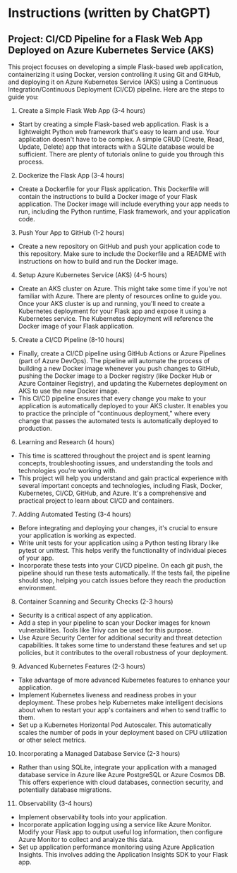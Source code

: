 # Instructions (written by ChatGPT)

## Project: CI/CD Pipeline for a Flask Web App Deployed on Azure Kubernetes Service (AKS)
This project focuses on developing a simple Flask-based web application, containerizing it using Docker, version controlling it using Git and GitHub, and deploying it on Azure Kubernetes Service (AKS) using a Continuous Integration/Continuous Deployment (CI/CD) pipeline. Here are the steps to guide you:

1. Create a Simple Flask Web App (3-4 hours)
  - Start by creating a simple Flask-based web application. Flask is a lightweight Python web framework that's easy to learn and use. Your application doesn't have to be complex. A simple CRUD (Create, Read, Update, Delete) app that interacts with a SQLite database would be sufficient. There are plenty of tutorials online to guide you through this process.

2. Dockerize the Flask App (3-4 hours)
  - Create a Dockerfile for your Flask application. This Dockerfile will contain the instructions to build a Docker image of your Flask application. The Docker image will include everything your app needs to run, including the Python runtime, Flask framework, and your application code.

3. Push Your App to GitHub (1-2 hours)
  - Create a new repository on GitHub and push your application code to this repository. Make sure to include the Dockerfile and a README with instructions on how to build and run the Docker image.

4. Setup Azure Kubernetes Service (AKS) (4-5 hours)
  - Create an AKS cluster on Azure. This might take some time if you're not familiar with Azure. There are plenty of resources online to guide you. Once your AKS cluster is up and running, you'll need to create a Kubernetes deployment for your Flask app and expose it using a Kubernetes service. The Kubernetes deployment will reference the Docker image of your Flask application.

5. Create a CI/CD Pipeline (8-10 hours)
  - Finally, create a CI/CD pipeline using GitHub Actions or Azure Pipelines (part of Azure DevOps). The pipeline will automate the process of building a new Docker image whenever you push changes to GitHub, pushing the Docker image to a Docker registry (like Docker Hub or Azure Container Registry), and updating the Kubernetes deployment on AKS to use the new Docker image.
  - This CI/CD pipeline ensures that every change you make to your application is automatically deployed to your AKS cluster. It enables you to practice the principle of "continuous deployment," where every change that passes the automated tests is automatically deployed to production.

6. Learning and Research (4 hours)
  - This time is scattered throughout the project and is spent learning concepts, troubleshooting issues, and understanding the tools and technologies you're working with.
  - This project will help you understand and gain practical experience with several important concepts and technologies, including Flask, Docker, Kubernetes, CI/CD, GitHub, and Azure. It's a comprehensive and practical project to learn about CI/CD and containers.

7. Adding Automated Testing (3-4 hours)
  - Before integrating and deploying your changes, it's crucial to ensure your application is working as expected.
  - Write unit tests for your application using a Python testing library like pytest or unittest. This helps verify the functionality of individual pieces of your app.
  - Incorporate these tests into your CI/CD pipeline. On each git push, the pipeline should run these tests automatically. If the tests fail, the pipeline should stop, helping you catch issues before they reach the production environment.

8. Container Scanning and Security Checks (2-3 hours)
  - Security is a critical aspect of any application.
  - Add a step in your pipeline to scan your Docker images for known vulnerabilities. Tools like Trivy can be used for this purpose.
  - Use Azure Security Center for additional security and threat detection capabilities. It takes some time to understand these features and set up policies, but it contributes to the overall robustness of your deployment.

9. Advanced Kubernetes Features (2-3 hours)
  - Take advantage of more advanced Kubernetes features to enhance your application.
  - Implement Kubernetes liveness and readiness probes in your deployment. These probes help Kubernetes make intelligent decisions about when to restart your app's containers and when to send traffic to them.
  - Set up a Kubernetes Horizontal Pod Autoscaler. This automatically scales the number of pods in your deployment based on CPU utilization or other select metrics.

10. Incorporating a Managed Database Service (2-3 hours)
  - Rather than using SQLite, integrate your application with a managed database service in Azure like Azure PostgreSQL or Azure Cosmos DB. This offers experience with cloud databases, connection security, and potentially database migrations.

11. Observability (3-4 hours)
  - Implement observability tools into your application.
  - Incorporate application logging using a service like Azure Monitor. Modify your Flask app to output useful log information, then configure Azure Monitor to collect and analyze this data.
  - Set up application performance monitoring using Azure Application Insights. This involves adding the Application Insights SDK to your Flask app.
